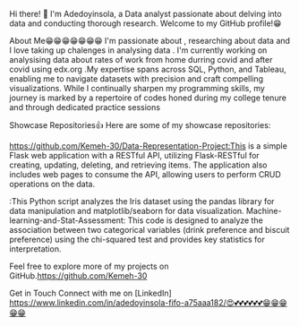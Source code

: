 Hi there! 👋
I'm Adedoyinsola, a Data analyst passionate about delving into data and conducting thorough research. Welcome to my GitHub profile!😁

About Me😁😁😁😁😁😁😁
I'm passionate about , researching about data and I love taking up chalenges in analysing data . I'm currently working on analysising data about rates of work from home durring covid and after covid using edx.org .My expertise spans across SQL, Python, and Tableau, enabling me to navigate datasets with precision and craft compelling visualizations. While I continually sharpen my programming skills, my journey is marked by a repertoire of codes honed during my college tenure and through dedicated practice sessions

Showcase Repositories👍
Here are some of my showcase repositories:

https://github.com/Kemeh-30/Data-Representation-Project:This is a simple Flask web application with a RESTful API, utilizing Flask-RESTful for creating, updating, deleting, and retrieving items. The application also includes web pages to consume the API, allowing users to perform CRUD operations on the data.

:This Python script analyzes the Iris dataset using the pandas library for data manipulation and matplotlib/seaborn for data visualization.
Machine-learning-and-Stat-Assessment: This code is designed to analyze the association between two categorical variables (drink preference and biscuit preference) using the chi-squared test and provides key statistics for interpretation.


Feel free to explore more of my projects on GitHub.https://github.com/Kemeh-30

Get in Touch
Connect with me on [LinkedIn] https://www.linkedin.com/in/adedoyinsola-fifo-a75aaa182/😍💕💕💕💕💕💕😁😁😁😁😁




